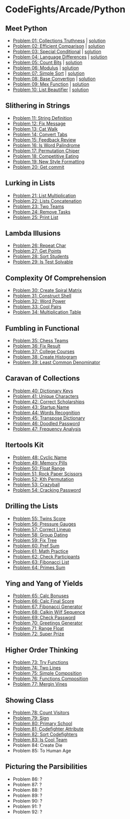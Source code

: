 # CodeFights/Arcade/Python

## Meet Python

* [Problem 01: Collections Truthness](https://codefights.com/arcade/python-arcade/meet-python/H9raD7Bdb3D2847f9) | [solution](meet-python/problem-01)
* [Problem 02: Efficient Comparison](https://codefights.com/arcade/python-arcade/meet-python/NWtSkp4Gd8ZeKc5R5) | [solution](meet-python/problem-02)
* [Problem 03: Special Conditional](https://codefights.com/arcade/python-arcade/meet-python/2iE97RD5zdYLek4cy) | [solution](meet-python/problem-03)
* [Problem 04: Language Differences](https://codefights.com/arcade/python-arcade/meet-python/CL9QBaQkamZEn7pb6) | [solution](meet-python/problem-04)
* [Problem 05: Count Bits](https://codefights.com/arcade/python-arcade/meet-python/7bGkfoFf65CiqbX3s) | [solution](meet-python/problem-05)
* [Problem 06: Modulus](https://codefights.com/arcade/python-arcade/meet-python/mygD2J9yDbRmtKW8T) | [solution](meet-python/problem-06)
* [Problem 07: Simple Sort](https://codefights.com/arcade/python-arcade/meet-python/MEgcxkQyYqFDdySnH) | [solution](meet-python/problem-07)
* [Problem 08: Base Convertion](https://codefights.com/arcade/python-arcade/meet-python/u7FW6fpp8Mqxe6sjt) | [solution](meet-python/problem-08)
* [Problem 09: Mex Function](https://codefights.com/arcade/python-arcade/meet-python/pLsMG462nzEh3axHN) | [solution](meet-python/problem-09)
* [Problem 10: List Beautifier](https://codefights.com/arcade/python-arcade/meet-python/ZiezPAoWeaK9ThXvQ) | [solution](meet-python/problem-10)

## Slithering in Strings

* [Problem 11: String Definition](https://codefights.com/arcade/python-arcade/slithering-in-strings/uFZNH5s2oXnFXiQzq)
* [Problem 12: Fix Message](https://codefights.com/arcade/python-arcade/slithering-in-strings/Wmdqw8NBzcbqHSsw7)
* [Problem 13: Cat Walk](https://codefights.com/arcade/python-arcade/slithering-in-strings/GH7QauS4xyHin5YLm)
* [Problem 14: Convert Tabs](https://codefights.com/arcade/python-arcade/slithering-in-strings/joYKtZyJDDsFQBLHP)
* [Problem 15: Feedback Review](https://codefights.com/arcade/python-arcade/slithering-in-strings/Rzf4YKMk69Jm3gNnm)
* [Problem 16: Is Word Palindrome](https://codefights.com/arcade/python-arcade/slithering-in-strings/r6xwnEjaw5kNgsyZD)
* [Problem 17: Permutation Chiper](https://codefights.com/arcade/python-arcade/slithering-in-strings/YADembruQtLCmiBKB)
* [Problem 18: Competitive Eating](https://codefights.com/arcade/python-arcade/slithering-in-strings/BPFsda3ddPJruBX24)
* [Problem 19: New Style Formatting](https://codefights.com/arcade/python-arcade/slithering-in-strings/GADdmPKQivSzQGYLw)
* [Problem 20: Get commit](https://codefights.com/arcade/python-arcade/slithering-in-strings/FmSEJMu8fbybQ7Ka4)

## Lurking in Lists

* [Problem 21: List Multiplication](https://codefights.com/arcade/python-arcade/lurking-in-lists/FBsDp8XJZrKNPEEmq)
* [Problem 22: Lists Concatenation](https://codefights.com/arcade/python-arcade/lurking-in-lists/FumSx4KegrFbSRdQ4)
* [Problem 23: Two Teams](https://codefights.com/arcade/python-arcade/lurking-in-lists/xacqXRHoHhEC3dC4N)
* [Problem 24: Remove Tasks](https://codefights.com/arcade/python-arcade/lurking-in-lists/L3TQWdGMcWL85LHcR)
* [Problem 25: Print List](https://codefights.com/arcade/python-arcade/lurking-in-lists/2nwFuRGHpmfRJ8GCo)

## Lambda Illusions

* [Problem 26: Repeat Char](https://codefights.com/arcade/python-arcade/lambda-illusions/bCAsRfNJrjD9zhxkS)
* [Problem 27: Get Points](https://codefights.com/arcade/python-arcade/lambda-illusions/kYGchiunT4QtB5Dh9)
* [Problem 28: Sort Students](https://codefights.com/arcade/python-arcade/lambda-illusions/EqEoH6umA9Xi8fTQM)
* [Problem 29: Is Test Solvable](https://codefights.com/arcade/python-arcade/lambda-illusions/eP7hJDmLdZym2Kdo3)

## Complexity Of Comprehension

* [Problem 30: Create Spiral Matrix](https://codefights.com/arcade/python-arcade/complexity-of-comprehension/HZjrbpxa7gbrmb4kd)
* [Problem 31: Construct Shell](https://codefights.com/arcade/python-arcade/complexity-of-comprehension/DfDPhgb5Bj2HQSdr5)
* [Problem 32: Word Power](https://codefights.com/arcade/python-arcade/complexity-of-comprehension/5rZN7nJ7Tkd9S4TLC)
* [Problem 33: Cool Pairs](https://codefights.com/arcade/python-arcade/complexity-of-comprehension/a6DD4JaT2moH22XTf)
* [Problem 34: Multiplication Table](https://codefights.com/arcade/python-arcade/complexity-of-comprehension/vtDLcQWTSc5tJHL6x)

## Fumbling in Functional

* [Problem 35: Chess Teams](https://codefights.com/arcade/python-arcade/fumbling-in-functional/z5SJJNMiSFyFDFpZR)
* [Problem 36: Fix Result](https://codefights.com/arcade/python-arcade/fumbling-in-functional/TjCNTwysvW6za5Qh4)
* [Problem 37: College Courses](https://codefights.com/arcade/python-arcade/fumbling-in-functional/hJqXodrjeBDPZPZRn)
* [Problem 38: Create Histogram](https://codefights.com/arcade/python-arcade/fumbling-in-functional/rXovZdK7redkSJL5g)
* [Problem 39: Least Common Denominator](https://codefights.com/arcade/python-arcade/fumbling-in-functional/cYG6vtfv6TJKPsvSY)

## Caravan of Collections

* [Problem 40: Dictionary Keys](https://codefights.com/arcade/python-arcade/caravan-of-collections/7Xc3Nii8bpFqgd6KS)
* [Problem 41: Unique Characters](https://codefights.com/arcade/python-arcade/caravan-of-collections/RSsTY2Aevh9gpBTNd)
* [Problem 42: Correct Scholarships](https://codefights.com/arcade/python-arcade/caravan-of-collections/f3dcuz6yoKv9yorzh)
* [Problem 43: Startup Name](https://codefights.com/arcade/python-arcade/caravan-of-collections/G6yyoXW9w888pnvsZ)
* [Problem 44: Words Recognition](https://codefights.com/arcade/python-arcade/caravan-of-collections/zmQ9DqAN2mDL9hive)
* [Problem 45: Transpose Dictionary](https://codefights.com/arcade/python-arcade/caravan-of-collections/3q55u2MWA2Rw5HvmM)
* [Problem 46: Doodled Password](https://codefights.com/arcade/python-arcade/caravan-of-collections/aarR4B273h5D2x8ry)
* [Problem 47: Frequency Analysis](https://codefights.com/arcade/python-arcade/caravan-of-collections/pE4t3DcoTRfwHwYG8)

## Itertools Kit

* [Problem 48: Cyclic Name](https://codefights.com/arcade/python-arcade/itertools-kit/QAFXsBY35wRnHkruC)
* [Problem 49: Memory Pills](https://codefights.com/arcade/python-arcade/itertools-kit/R2GeRWE2SXz4eLAe5)
* [Problem 50: Float Range](https://codefights.com/arcade/python-arcade/itertools-kit/cDuMQ6Fd4N58zdCWN)
* [Problem 51: Rock Paper Scissors](https://codefights.com/arcade/python-arcade/itertools-kit/d9Ru2ARE5tXoQ9KgR)
* [Problem 52: Kth Permutation](https://codefights.com/arcade/python-arcade/itertools-kit/opua5BqfJSaW9ny4Q)
* [Problem 53: Crazyball](https://codefights.com/arcade/python-arcade/itertools-kit/nPt9LX3Piip9ZspLv)
* [Problem 54: Cracking Password](https://codefights.com/arcade/python-arcade/itertools-kit/k2MEPqLJn5YEWafkt)

## Drilling the Lists

* [Problem 55: Twins Score](https://codefights.com/arcade/python-arcade/drilling-the-lists/ESdegETWZmXLJYirj)
* [Problem 56: Pressure Gauges](https://codefights.com/arcade/python-arcade/drilling-the-lists/SkTfc263CQbGNMtoj)
* [Problem 57: Correct Lineup](https://codefights.com/arcade/python-arcade/drilling-the-lists/M6QtFEgxrfY9Wihbt)
* [Problem 58: Group Dating](https://codefights.com/arcade/python-arcade/drilling-the-lists/okcMELPg5HbvSKodi)
* [Problem 59: Fix Tree](https://codefights.com/arcade/python-arcade/drilling-the-lists/qtoFLsK47rS6B5iEN)
* [Problem 60: Pref Sum](https://codefights.com/arcade/python-arcade/drilling-the-lists/Enwr8TBeTbuFbuPzu)
* [Problem 61: Math Practice](https://codefights.com/arcade/python-arcade/drilling-the-lists/TCTvJoBJq9wBLLJ64)
* [Problem 62: Check Participants](https://codefights.com/arcade/python-arcade/drilling-the-lists/iMjtcPbZpwxZazENA)
* [Problem 63: Fibonacci List](https://codefights.com/arcade/python-arcade/drilling-the-lists/S7EJzXk7idpB2jHhy)
* [Problem 64: Primes Sum](https://codefights.com/arcade/python-arcade/drilling-the-lists/K5fiXbgF26gdt8uJT)

## Ying and Yang of Yields

* [Problem 65: Calc Bonuses](https://codefights.com/arcade/python-arcade/yin-and-yang/z6KZcoJ9jePsenzWo)
* [Problem 66: Calc Final Score](https://codefights.com/arcade/python-arcade/yin-and-yang/4ReLEsLE6SDZkXDzK)
* [Problem 67: Fibonacci Generator](https://codefights.com/arcade/python-arcade/yin-and-yang/KAvAhLPEzyx6dBKYT)
* [Problem 68: Calkin Wilf Sequence](https://codefights.com/arcade/python-arcade/yin-and-yang/ynSRuyh93ZffkPjtv)
* [Problem 69: Check Password](https://codefights.com/arcade/python-arcade/yin-and-yang/NXz5g32Puypw3R97N)
* [Problem 70: Greetings Generator](https://codefights.com/arcade/python-arcade/yin-and-yang/BqA4bDcdQQcNJgkqi)
* [Problem 71: Range Float](https://codefights.com/arcade/python-arcade/yin-and-yang/CiZrg3JEputAAoc2E)
* [Problem 72: Super Prize](https://codefights.com/arcade/python-arcade/yin-and-yang/48HWQ3zKzWJDvHbdF)

## Higher Order Thinking

* [Problem 73: Try Functions](https://codefights.com/arcade/python-arcade/higher-order-thinking/2wXrvGPGwwEejLXq2)
* [Problem 74: Two Lines](https://codefights.com/arcade/python-arcade/higher-order-thinking/eAcdxCbbCttSsKpRz)
* [Problem 75: Simple Composition](https://codefights.com/arcade/python-arcade/higher-order-thinking/CabvoEz6mpy6dJgFf)
* [Problem 76: Functions Composition](https://codefights.com/arcade/python-arcade/higher-order-thinking/2qxqDTopmTLBnYpmC)
* [Problem 77: Mergin Vines](https://codefights.com/arcade/python-arcade/higher-order-thinking/mxSa4di775kRL26bW)

## Showing Class

* [Problem 78: Count Visitors](https://codefights.com/arcade/python-arcade/showing-class/q8K5YLLNvvQ2fahiB)
* [Problem 79: Sign](https://codefights.com/arcade/python-arcade/showing-class/bBdHSPDLc9W7mzjFY)
* [Problem 80: Primary School](https://codefights.com/arcade/python-arcade/showing-class/pzhNXW2KrdRWyhxzR)
* [Problem 81: Codefighter Attribute](https://codefights.com/arcade/python-arcade/showing-class/poBCg4uDfmXtGGiC9)
* [Problem 82: Sort Codefighters](https://codefights.com/arcade/python-arcade/showing-class/KMTap2qksYNyB6vpP)
* [Problem 83: Is Cool Team](https://codefights.com/arcade/python-arcade/showing-class/CY8Hj6M5FxBsyFT7D)
* Problem 84: Create Die
* Problem 85: To Human Age

## Picturing the Parsibilities

* Problem 86: ?
* Problem 87: ?
* Problem 88: ?
* Problem 89: ?
* Problem 90: ?
* Problem 91: ?
* Problem 92: ?
